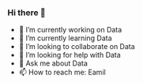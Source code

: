### Hi there 👋

- 🔭 I’m currently working on Data
- 🌱 I’m currently learning Data
- 👯 I’m looking to collaborate on Data
- 🤔 I’m looking for help with Data
- 💬 Ask me about Data
- 📫 How to reach me: Eamil


